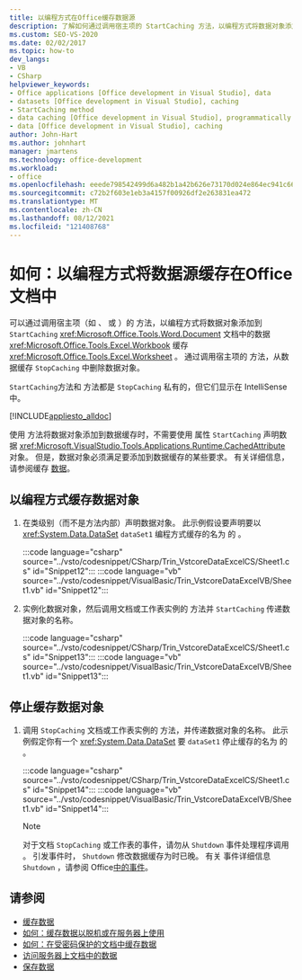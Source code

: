 ```yaml
---
title: 以编程方式在Office缓存数据源
description: 了解如何通过调用宿主项的 StartCaching 方法，以编程方式将数据对象添加到文档中的数据缓存。
ms.custom: SEO-VS-2020
ms.date: 02/02/2017
ms.topic: how-to
dev_langs:
- VB
- CSharp
helpviewer_keywords:
- Office applications [Office development in Visual Studio], data
- datasets [Office development in Visual Studio], caching
- StartCaching method
- data caching [Office development in Visual Studio], programmatically
- data [Office development in Visual Studio], caching
author: John-Hart
ms.author: johnhart
manager: jmartens
ms.technology: office-development
ms.workload:
- office
ms.openlocfilehash: eeede798542499d6a482b1a42b626e73170d024e864ec941c66e72a1b131bba3
ms.sourcegitcommit: c72b2f603e1eb3a4157f00926df2e263831ea472
ms.translationtype: MT
ms.contentlocale: zh-CN
ms.lasthandoff: 08/12/2021
ms.locfileid: "121408768"
---
```

# <a name="how-to-programmatically-cache-a-data-source-in-an-office-document"></a>如何：以编程方式将数据源缓存在Office文档中
  可以通过调用宿主项（如 、 或 ）的 方法，以编程方式将数据对象添加到 `StartCaching` <xref:Microsoft.Office.Tools.Word.Document> 文档中的数据 <xref:Microsoft.Office.Tools.Excel.Workbook> 缓存 <xref:Microsoft.Office.Tools.Excel.Worksheet> 。 通过调用宿主项的 方法，从数据缓存 `StopCaching` 中删除数据对象。

 `StartCaching`方法和 方法都是 `StopCaching` 私有的，但它们显示在 IntelliSense 中。

 [!INCLUDE[appliesto_alldoc](../vsto/includes/appliesto-alldoc-md.md)]

 使用 方法将数据对象添加到数据缓存时，不需要使用 属性 `StartCaching` 声明数据 <xref:Microsoft.VisualStudio.Tools.Applications.Runtime.CachedAttribute> 对象。 但是，数据对象必须满足要添加到数据缓存的某些要求。 有关详细信息，请参阅缓存 [数据](../vsto/caching-data.md)。

## <a name="to-programmatically-cache-a-data-object"></a>以编程方式缓存数据对象

1. 在类级别（而不是方法内部）声明数据对象。 此示例假设要声明要以 <xref:System.Data.DataSet> `dataSet1` 编程方式缓存的名为 的 。

     :::code language="csharp" source="../vsto/codesnippet/CSharp/Trin_VstcoreDataExcelCS/Sheet1.cs" id="Snippet12":::
     :::code language="vb" source="../vsto/codesnippet/VisualBasic/Trin_VstcoreDataExcelVB/Sheet1.vb" id="Snippet12":::

2. 实例化数据对象，然后调用文档或工作表实例的 方法并 `StartCaching` 传递数据对象的名称。

     :::code language="csharp" source="../vsto/codesnippet/CSharp/Trin_VstcoreDataExcelCS/Sheet1.cs" id="Snippet13":::
     :::code language="vb" source="../vsto/codesnippet/VisualBasic/Trin_VstcoreDataExcelVB/Sheet1.vb" id="Snippet13":::

## <a name="to-stop-caching-a-data-object"></a>停止缓存数据对象

1. 调用 `StopCaching` 文档或工作表实例的 方法，并传递数据对象的名称。 此示例假定你有一个 <xref:System.Data.DataSet> 要 `dataSet1` 停止缓存的名为 的 。

     :::code language="csharp" source="../vsto/codesnippet/CSharp/Trin_VstcoreDataExcelCS/Sheet1.cs" id="Snippet14":::
     :::code language="vb" source="../vsto/codesnippet/VisualBasic/Trin_VstcoreDataExcelVB/Sheet1.vb" id="Snippet14":::

    > [!NOTE]
    > 对于文档 `StopCaching` 或工作表的事件，请勿从 `Shutdown` 事件处理程序调用 。 引发事件时， `Shutdown` 修改数据缓存为时已晚。 有关 事件详细信息 `Shutdown` ，请参阅 Office[中的事件](../vsto/events-in-office-projects.md)。

## <a name="see-also"></a>请参阅

- [缓存数据](../vsto/caching-data.md)
- [如何：缓存数据以脱机或在服务器上使用](../vsto/how-to-cache-data-for-use-offline-or-on-a-server.md)
- [如何：在受密码保护的文档中缓存数据](../vsto/how-to-cache-data-in-a-password-protected-document.md)
- [访问服务器上文档中的数据](../vsto/accessing-data-in-documents-on-the-server.md)
- [保存数据](../data-tools/save-data-back-to-the-database.md)
